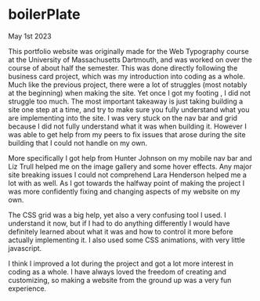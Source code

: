 # boilerPlate
May 1st 2023

This portfolio website was originally made for the Web Typography course at the University of Massachusetts Dartmouth, and was worked on over the course of about half the semester. This was done directly following the business card project, which was my introduction into coding as a whole. Much like the previous project, there were a lot of struggles (most notably at the beginning) when making the site. Yet once I got my footing , I did not struggle too much. The most important takeaway is just taking building a site one step at a time, and try to make sure you fully understand what you are implementing into the site. I was very stuck on the nav bar and grid because I did not fully understand what it was when building it. However I was able to get help from my peers to fix issues that arose during the site building that I could not handle on my own.

More specifically I got help from Hunter Johnson on my mobile nav bar and Liz Trull helped me on the image gallery and some hover effects. Any major site breaking issues I could not comprehend Lara Henderson helped me a lot with as well. As I got towards the halfway point of making the project I was more confidently fixing and changing aspects of my website on my own.

The CSS grid was a big help, yet also a very confusing tool I used. I understand it now, but if I had to do anything differently I would have definitely learned about what it was and how to control it more before actually implementing it. I also used some CSS animations, with very little javascript. 

I think I improved a lot during the project and got a lot more interest in coding as a whole. I have always loved the freedom of creating and customizing, so making a website from the ground up was a very fun experience. 

